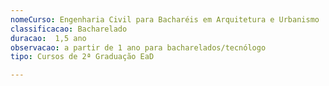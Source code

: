 ```yaml
---
nomeCurso: Engenharia Civil para Bacharéis em Arquitetura e Urbanismo 
classificacao: Bacharelado 
duracao:  1,5 ano 
observacao: a partir de 1 ano para bacharelados/tecnólogo
tipo: Cursos de 2ª Graduação EaD 

---
```


